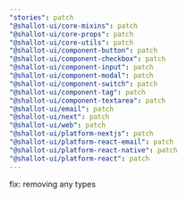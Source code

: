 ```yaml
---
"stories": patch
"@shallot-ui/core-mixins": patch
"@shallot-ui/core-props": patch
"@shallot-ui/core-utils": patch
"@shallot-ui/component-button": patch
"@shallot-ui/component-checkbox": patch
"@shallot-ui/component-input": patch
"@shallot-ui/component-modal": patch
"@shallot-ui/component-switch": patch
"@shallot-ui/component-tag": patch
"@shallot-ui/component-textarea": patch
"@shallot-ui/email": patch
"@shallot-ui/next": patch
"@shallot-ui/web": patch
"@shallot-ui/platform-nextjs": patch
"@shallot-ui/platform-react-email": patch
"@shallot-ui/platform-react-native": patch
"@shallot-ui/platform-react": patch
---
```


fix: removing any types
